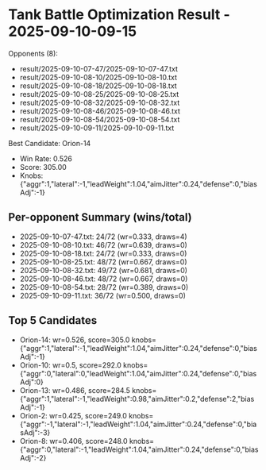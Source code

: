 # Tank Battle Optimization Result - 2025-09-10-09-15

Opponents (8):
- result/2025-09-10-07-47/2025-09-10-07-47.txt
- result/2025-09-10-08-10/2025-09-10-08-10.txt
- result/2025-09-10-08-18/2025-09-10-08-18.txt
- result/2025-09-10-08-25/2025-09-10-08-25.txt
- result/2025-09-10-08-32/2025-09-10-08-32.txt
- result/2025-09-10-08-46/2025-09-10-08-46.txt
- result/2025-09-10-08-54/2025-09-10-08-54.txt
- result/2025-09-10-09-11/2025-09-10-09-11.txt

Best Candidate: Orion-14

- Win Rate: 0.526
- Score: 305.00
- Knobs: {"aggr":1,"lateral":-1,"leadWeight":1.04,"aimJitter":0.24,"defense":0,"biasAdj":-1}

## Per-opponent Summary (wins/total)
- 2025-09-10-07-47.txt: 24/72 (wr=0.333, draws=4)
- 2025-09-10-08-10.txt: 46/72 (wr=0.639, draws=0)
- 2025-09-10-08-18.txt: 24/72 (wr=0.333, draws=0)
- 2025-09-10-08-25.txt: 48/72 (wr=0.667, draws=0)
- 2025-09-10-08-32.txt: 49/72 (wr=0.681, draws=0)
- 2025-09-10-08-46.txt: 48/72 (wr=0.667, draws=0)
- 2025-09-10-08-54.txt: 28/72 (wr=0.389, draws=0)
- 2025-09-10-09-11.txt: 36/72 (wr=0.500, draws=0)

## Top 5 Candidates
- Orion-14: wr=0.526, score=305.0 knobs={"aggr":1,"lateral":-1,"leadWeight":1.04,"aimJitter":0.24,"defense":0,"biasAdj":-1}
- Orion-10: wr=0.5, score=292.0 knobs={"aggr":0,"lateral":0,"leadWeight":1.04,"aimJitter":0.24,"defense":0,"biasAdj":0}
- Orion-13: wr=0.486, score=284.5 knobs={"aggr":1,"lateral":-1,"leadWeight":0.98,"aimJitter":0.2,"defense":2,"biasAdj":-1}
- Orion-2: wr=0.425, score=249.0 knobs={"aggr":-1,"lateral":-1,"leadWeight":1.04,"aimJitter":0.24,"defense":0,"biasAdj":-3}
- Orion-8: wr=0.406, score=248.0 knobs={"aggr":0,"lateral":-1,"leadWeight":1.04,"aimJitter":0.24,"defense":0,"biasAdj":-2}